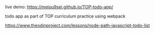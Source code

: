 live demo: https://meiou9sei.github.io/TOP-todo-app/

todo app as part of TOP curriculum
practice using webpack

https://www.theodinproject.com/lessons/node-path-javascript-todo-list
